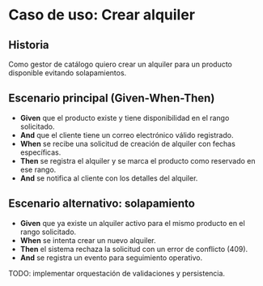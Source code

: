 # Caso de uso: Crear alquiler

## Historia
Como gestor de catálogo quiero crear un alquiler para un producto disponible evitando solapamientos.

## Escenario principal (Given-When-Then)
- **Given** que el producto existe y tiene disponibilidad en el rango solicitado.
- **And** que el cliente tiene un correo electrónico válido registrado.
- **When** se recibe una solicitud de creación de alquiler con fechas específicas.
- **Then** se registra el alquiler y se marca el producto como reservado en ese rango.
- **And** se notifica al cliente con los detalles del alquiler.

## Escenario alternativo: solapamiento
- **Given** que ya existe un alquiler activo para el mismo producto en el rango solicitado.
- **When** se intenta crear un nuevo alquiler.
- **Then** el sistema rechaza la solicitud con un error de conflicto (409).
- **And** se registra un evento para seguimiento operativo.

TODO: implementar orquestación de validaciones y persistencia.
